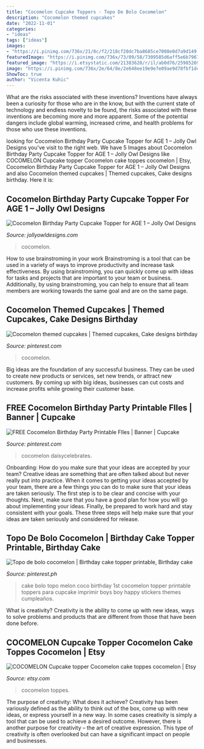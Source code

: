 ```yaml
---
title: "Cocomelon Cupcake Toppers - Topo De Bolo Cocomelon"
description: "Cocomelon themed cupcakes"
date: "2022-11-01"
categories:
- "ideas"
tags: ["ideas"]
images:
- "https://i.pinimg.com/736x/21/8c/f2/218cf20dc7ba8685ce7008e0d7a9d149.jpg"
featuredImage: "https://i.pinimg.com/736x/73/09/58/7309585d6aff5e6b79672c49da8c6452.jpg"
featured_image: "https://i.etsystatic.com/21383628/r/il/ab0d76/2598526994/il_794xN.2598526994_2543.jpg"
image: "https://i.pinimg.com/736x/2e/64/8e/2e648ee19e9e7e09ae9d78fbf1dc8891.jpg"
ShowToc: true
author: "Vicenta Kuhic"
---
```



What are the risks associated with these inventions?
Inventions have always been a curiosity for those who are in the know, but with the current state of technology and endless novelty to be found, the risks associated with these inventions are becoming more and more apparent. Some of the potential dangers include global warming, increased crime, and health problems for those who use these inventions.

	

		
looking for Cocomelon Birthday Party Cupcake Topper for AGE 1 – Jolly Owl Designs you've visit to the right web. We have 5 Images about Cocomelon Birthday Party Cupcake Topper for AGE 1 – Jolly Owl Designs like COCOMELON Cupcake topper Cocomelon cake toppes cocomelon | Etsy, Cocomelon Birthday Party Cupcake Topper for AGE 1 – Jolly Owl Designs and also Cocomelon themed cupcakes | Themed cupcakes, Cake designs birthday. Here it is:
		
    
## Cocomelon Birthday Party Cupcake Topper For AGE 1 – Jolly Owl Designs

<img loading=lazy src="https://cdn.shopify.com/s/files/1/0267/5094/3307/products/CocomelonBirthdayPartyCupcakeTopperCakeCirclesPrintableInstantDownloadAGE1_1200x1200.jpg?v=1600313799" onerror="this.onerror=null;this.src='https://tse2.mm.bing.net/th?id=OIP.YeoKiOkd-ovp8PKTdVZViAHaGL&amp;pid=15.1';" alt="Cocomelon Birthday Party Cupcake Topper for AGE 1 – Jolly Owl Designs">

_Source: jollyowldesigns.com_

>cocomelon. 

	

How to use brainstroming in your work
Brainstroming is a tool that can be used in a variety of ways to improve productivity and increase task effectiveness. By using brainstroming, you can quickly come up with ideas for tasks and projects that are important to your team or business. Additionally, by using brainstroming, you can help to ensure that all team members are working towards the same goal and are on the same page.

    
## Cocomelon Themed Cupcakes | Themed Cupcakes, Cake Designs Birthday

<img loading=lazy src="https://i.pinimg.com/736x/73/09/58/7309585d6aff5e6b79672c49da8c6452.jpg" onerror="this.onerror=null;this.src='https://tse1.mm.bing.net/th?id=OIP.F7xp8qpo5NIk8nxDaNITZgHaFj&amp;pid=15.1';" alt="Cocomelon themed cupcakes | Themed cupcakes, Cake designs birthday">

_Source: pinterest.com_

>cocomelon. 

	

Big ideas are the foundation of any successful business. They can be used to create new products or services, set new trends, or attract new customers. By coming up with big ideas, businesses can cut costs and increase profits while growing their customer base.

    
## FREE Cocomelon Birthday Party Printable FIles | Banner | Cupcake

<img loading=lazy src="https://i.pinimg.com/736x/21/8c/f2/218cf20dc7ba8685ce7008e0d7a9d149.jpg" onerror="this.onerror=null;this.src='https://tse4.mm.bing.net/th?id=OIP.HTcBfr2gu1W-Oxk2QHRDJgHaHa&amp;pid=15.1';" alt="FREE Cocomelon Birthday Party Printable FIles | Banner | Cupcake">

_Source: pinterest.com_

>cocomelon daisycelebrates. 

	

Onboarding: How do you make sure that your ideas are accepted by your team?
Creative ideas are something that are often talked about but never really put into practice. When it comes to getting your ideas accepted by your team, there are a few things you can do to make sure that your ideas are taken seriously. The first step is to be clear and concise with your thoughts. Next, make sure that you have a good plan for how you will go about implementing your ideas. Finally, be prepared to work hard and stay consistent with your goals. These three steps will help make sure that your ideas are taken seriously and considered for release.

    
## Topo De Bolo Cocomelon | Birthday Cake Topper Printable, Birthday Cake

<img loading=lazy src="https://i.pinimg.com/736x/2e/64/8e/2e648ee19e9e7e09ae9d78fbf1dc8891.jpg" onerror="this.onerror=null;this.src='https://tse4.mm.bing.net/th?id=OIP.LOtdW5KfEo5vgQ3A2jpuagHaKx&amp;pid=15.1';" alt="Topo de bolo cocomelon | Birthday cake topper printable, Birthday cake">

_Source: pinterest.ph_

>cake bolo topo melon coco birthday 1st cocomelon topper printable toppers para cupcake imprimir boys boy happy stickers themes cumpleaños. 

	

What is creativity?
Creativity is the ability to come up with new ideas, ways to solve problems and products that are different from those that have been done before.

    
## COCOMELON Cupcake Topper Cocomelon Cake Toppes Cocomelon | Etsy

<img loading=lazy src="https://i.etsystatic.com/21383628/r/il/ab0d76/2598526994/il_794xN.2598526994_2543.jpg" onerror="this.onerror=null;this.src='https://tse4.mm.bing.net/th?id=OIP.s0JXPuv-dtQ-fKulknIFxwHaJ4&amp;pid=15.1';" alt="COCOMELON Cupcake topper Cocomelon cake toppes cocomelon | Etsy">

_Source: etsy.com_

>cocomelon toppes. 

	

The purpose of creativity: What does it achieve?
Creativity has been variously defined as the ability to think out of the box, come up with new ideas, or express yourself in a new way. In some cases creativity is simply a tool that can be used to achieve a desired outcome. However, there is another purpose for creativity – the art of creative expression. This type of creativity is often overlooked but can have a significant impact on people and businesses.

